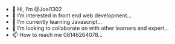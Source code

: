 - 👋 Hi, I’m @Joel1302
- 👀 I’m interested in front end web development...
- 🌱 I’m currently learning Javascript...
- 💞️ I’m looking to collaborate on with other learners and expert...
- 📫 How to reach me 08146264078...

<!---
Joel1302/Joel1302 is a ✨ special ✨ repository because its `README.md` (this file) appears on your GitHub profile.
You can click the Preview link to take a look at your changes.
--->


